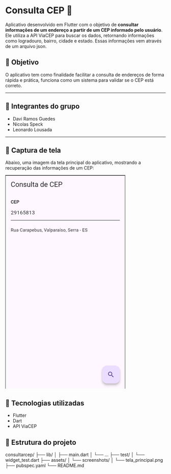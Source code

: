 
# Consulta CEP 📍

Aplicativo desenvolvido em Flutter com o objetivo de **consultar informações de um endereço a partir de um CEP informado pelo usuário**. Ele utiliza a API ViaCEP para buscar os dados, retornando informações como logradouro, bairro, cidade e estado. Essas informações vem através de um arquivo json.

## 🎯 Objetivo

O aplicativo tem como finalidade facilitar a consulta de endereços de forma rápida e prática, funciona como um sistema para validar se o CEP está correto.

---

## 👥 Integrantes do grupo

- Davi Ramos Guedes
- Nicolas Speck
- Leonardo Lousada

---

## 📱 Captura de tela

Abaixo, uma imagem da tela principal do aplicativo, mostrando a recuperação das informações de um CEP:

![Captura de Tela](./image/Consulta.png)



## 🚀 Tecnologias utilizadas

- Flutter
- Dart
- API ViaCEP

## 📂 Estrutura do projeto

consultarcep/
├── lib/
│   ├── main.dart
│   └── ...
├── test/
│   └── widget_test.dart
├── assets/
│   └── screenshots/
│       └── tela_principal.png
├── pubspec.yaml
└── README.md


